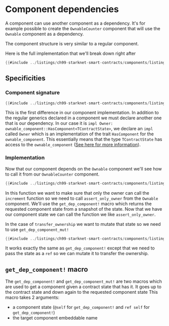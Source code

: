 # Component dependencies

A component can use another component as a dependency. It's for example possible to create
the `OwnableCounter` component that will use the `Ownable` component as a dependency.

The component structure is very similar to a regular component.

Here is the full implementation that we'll break down right after

```rust
{{#include ../listings/ch99-starknet-smart-contracts/components/listing_01_component_dep/src/counter.cairo:full}}
```

## Specificities

### Component signature

```rust
{{#include ../listings/ch99-starknet-smart-contracts/components/listing_01_component_dep/src/counter.cairo:component_signature}}
```

This is the first difference in our component implementation. In addition to the
regular generics declared in a component we must declare another one that is our
dependency. In our case it is `impl Owner: ownable_component::HasComponent<TContractState>`,
we declare an `impl` called `Owner` which is an implementation of the trait `HasComponent`
for the `ownable_component`. This essentially means that the type `TContractState` has access
to the `ownable_component` ([See here for more information](./ch99-01-05-01-components-under-the-hood.md#a-primer-on-embeddable-impls)).

### Implementation

Now that our component depends on the `Ownable` component we'll see how to call it from our `OwnableCounter` component.

```rust
{{#include ../listings/ch99-starknet-smart-contracts/components/listing_01_component_dep/src/counter.cairo:increment}}
```

In this function we want to make sure that only the owner can call the `increment` function so we need to call
`assert_only_owner` from the `Ownable` component. We'll use the `get_dep_component!` macro which returns the
requested component state from a snapshot of the state. Now that we have our component state we can call
the function we like `assert_only_owner`.

In the case of `transfer_ownership` we want to mutate that state so we need to use `get_dep_component_mut!`

```rust
{{#include ../listings/ch99-starknet-smart-contracts/components/listing_01_component_dep/src/counter.cairo:transfer_ownership}}
```

It works exactly the same as `get_dep_component!` except that we need to pass the state as a `ref` so we can
mutate it to transfer the ownership.

## `get_dep_component!` macro

The `get_dep_component!` and `get_dep_component_mut!` are two macros which are
used to get a component given a contract state that has it. It goes up to the
contract state and down again to the requested component state
This macro takes 2 arguments:

- a component state (`@self` for `get_dep_component!` and `ref self` for `get_dep_component!`)
- the target component embeddable name